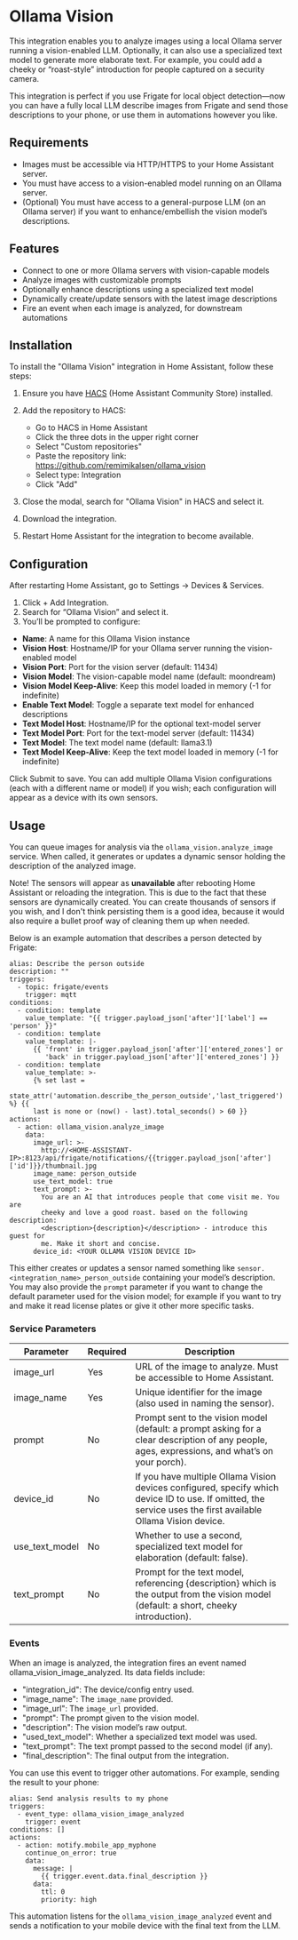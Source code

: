 # Ollama Vision

This integration enables you to analyze images using a local Ollama server running a vision-enabled LLM. Optionally, it can also use a specialized text model to generate more elaborate text. For example, you could add a cheeky or “roast-style” introduction for people captured on a security camera.

This integration is perfect if you use Frigate for local object detection—now you can have a fully local LLM describe images from Frigate and send those descriptions to your phone, or use them in automations however you like.

## Requirements

 - Images must be accessible via HTTP/HTTPS to your Home Assistant server.
 - You must have access to a vision-enabled model running on an Ollama server.
 - (Optional) You must have access to a general-purpose LLM (on an Ollama server) if you want to enhance/embellish the vision model’s descriptions.

## Features

 - Connect to one or more Ollama servers with vision-capable models
 - Analyze images with customizable prompts
 - Optionally enhance descriptions using a specialized text model
 - Dynamically create/update sensors with the latest image descriptions
 - Fire an event when each image is analyzed, for downstream automations

## Installation

To install the "Ollama Vision" integration in Home Assistant, follow these steps:

 1. Ensure you have [HACS](https://hacs.xyz/) (Home Assistant Community Store) installed.
 2. Add the repository to HACS:

    - Go to HACS in Home Assistant
    - Click the three dots in the upper right corner
    - Select "Custom repositories"
    - Paste the repository link: https://github.com/remimikalsen/ollama_vision
    - Select type: Integration
    - Click "Add"

 3. Close the modal, search for "Ollama Vision" in HACS and select it.
 4. Download the integration.
 5. Restart Home Assistant for the integration to become available.

## Configuration

After restarting Home Assistant, go to Settings → Devices & Services.

 1. Click + Add Integration.
 2. Search for “Ollama Vision” and select it.
 3. You’ll be prompted to configure:

 - **Name**: A name for this Ollama Vision instance
 - **Vision Host**: Hostname/IP for your Ollama server running the vision-enabled model
 - **Vision Port**: Port for the vision server (default: 11434)
 - **Vision Model**: The vision-capable model name (default: moondream)
 - **Vision Model Keep-Alive**: Keep this model loaded in memory (-1 for indefinite)
 - **Enable Text Model**: Toggle a separate text model for enhanced descriptions
 - **Text Model Host**: Hostname/IP for the optional text-model server
 - **Text Model Port**: Port for the text-model server (default: 11434)
 - **Text Model**: The text model name (default: llama3.1)
 - **Text Model Keep-Alive**: Keep the text model loaded in memory (-1 for indefinite)

Click Submit to save. You can add multiple Ollama Vision configurations (each with a different name or model) if you wish; each configuration will appear as a device with its own sensors.

## Usage

You can queue images for analysis via the `ollama_vision.analyze_image` service. When called, it generates or updates a dynamic sensor holding the description of the analyzed image. 

Note! The sensors will appear as **unavailable** after rebooting Home Assistant or reloading the integration. This is due to the fact that these sensors are dynamically created. You can create thousands of sensors if you wish, and I don't think persisting them is a good idea, because it would also require a bullet proof way of cleaning them up when needed.

Below is an example automation that describes a person detected by Frigate:

```
alias: Describe the person outside
description: ""
triggers:
  - topic: frigate/events
    trigger: mqtt
conditions:
  - condition: template
    value_template: "{{ trigger.payload_json['after']['label'] == 'person' }}"
  - condition: template
    value_template: |-
      {{ 'front' in trigger.payload_json['after']['entered_zones'] or
         'back' in trigger.payload_json['after']['entered_zones'] }}
  - condition: template
    value_template: >-
      {% set last =
      state_attr('automation.describe_the_person_outside','last_triggered') %} {{
      last is none or (now() - last).total_seconds() > 60 }}
actions:
  - action: ollama_vision.analyze_image
    data:
      image_url: >-
        http://<HOME-ASSISTANT-IP>:8123/api/frigate/notifications/{{trigger.payload_json['after']['id']}}/thumbnail.jpg
      image_name: person_outside
      use_text_model: true
      text_prompt: >-
        You are an AI that introduces people that come visit me. You are
        cheeky and love a good roast. based on the following description:
        <description>{description}</description> - introduce this guest for
        me. Make it short and concise.
      device_id: <YOUR OLLAMA VISION DEVICE ID>    
```

This either creates or updates a sensor named something like `sensor.<integration_name>_person_outside` containing your model’s description. You may also provide the `prompt` parameter if you want to change the default parameter used for the vision model; for example if you want to try and make it read license plates or give it other more specific tasks.

### Service Parameters

| Parameter      | Required | Description                                                                                                           |
|----------------|----------|-----------------------------------------------------------------------------------------------------------------------|
| image_url      | Yes      | URL of the image to analyze. Must be accessible to Home Assistant.                                                    |
| image_name     | Yes      | Unique identifier for the image (also used in naming the sensor).                                                     |
| prompt         | No       | Prompt sent to the vision model (default: a prompt asking for a clear description of any people, ages, expressions, and what’s on your porch). |
| device_id      | No       | If you have multiple Ollama Vision devices configured, specify which device ID to use. If omitted, the service uses the first available Ollama Vision device. |
| use_text_model | No       | Whether to use a second, specialized text model for elaboration (default: false).                                      |
| text_prompt    | No       | Prompt for the text model, referencing {description} which is the output from the vision model (default: a short, cheeky introduction). |

### Events

When an image is analyzed, the integration fires an event named ollama_vision_image_analyzed. Its data fields include:

 - "integration_id": The device/config entry used.
 - "image_name": The `image_name` provided.
 - "image_url": The `image_url` provided.
 - "prompt": The prompt given to the vision model.
 - "description": The vision model’s raw output.
 - "used_text_model": Whether a specialized text model was used.
 - "text_prompt": The text prompt passed to the second model (if any).
 - "final_description": The final output from the integration.

You can use this event to trigger other automations. For example, sending the result to your phone:

```
alias: Send analysis results to my phone
triggers:
  - event_type: ollama_vision_image_analyzed
    trigger: event
conditions: []
actions:
  - action: notify.mobile_app_myphone
    continue_on_error: true
    data:
      message: |
        {{ trigger.event.data.final_description }}
      data:
        ttl: 0
        priority: high    
```

This automation listens for the `ollama_vision_image_analyzed` event and sends a notification to your mobile device with the final text from the LLM.